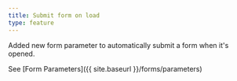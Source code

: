 ```yaml
---
title: Submit form on load
type: feature
---
```


Added new form parameter to automatically submit a form when it's opened.

See [Form Parameters]({{ site.baseurl }}/forms/parameters)